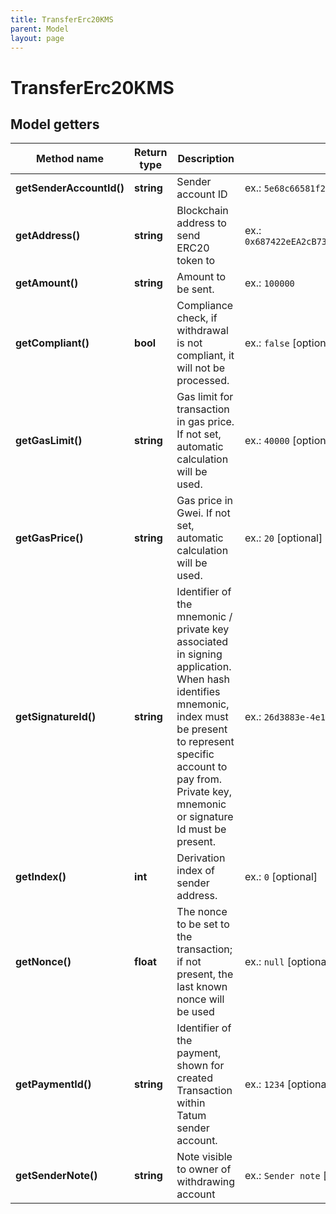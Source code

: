 ```yaml
---
title: TransferErc20KMS
parent: Model
layout: page
---
```


# TransferErc20KMS

## Model getters

Method name | Return type | Description | Notes
------------ | ------------- | ------------- | -------------
**getSenderAccountId()** | **string** | Sender account ID | ex.: `5e68c66581f2ee32bc354087`
**getAddress()** | **string** | Blockchain address to send ERC20 token to | ex.: `0x687422eEA2cB73B5d3e242bA5456b782919AFc85`
**getAmount()** | **string** | Amount to be sent. | ex.: `100000`
**getCompliant()** | **bool** | Compliance check, if withdrawal is not compliant, it will not be processed. | ex.: `false` [optional]
**getGasLimit()** | **string** | Gas limit for transaction in gas price. If not set, automatic calculation will be used. | ex.: `40000` [optional]
**getGasPrice()** | **string** | Gas price in Gwei. If not set, automatic calculation will be used. | ex.: `20` [optional]
**getSignatureId()** | **string** | Identifier of the mnemonic / private key associated in signing application. When hash identifies mnemonic, index must be present to represent specific account to pay from. Private key, mnemonic or signature Id must be present. | ex.: `26d3883e-4e17-48b3-a0ee-09a3e484ac83`
**getIndex()** | **int** | Derivation index of sender address. | ex.: `0` [optional]
**getNonce()** | **float** | The nonce to be set to the transaction; if not present, the last known nonce will be used | ex.: `null` [optional]
**getPaymentId()** | **string** | Identifier of the payment, shown for created Transaction within Tatum sender account. | ex.: `1234` [optional]
**getSenderNote()** | **string** | Note visible to owner of withdrawing account | ex.: `Sender note` [optional]

